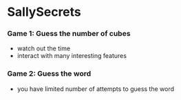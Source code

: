 # SallySecrets
### Game 1: Guess the number of cubes
- watch out the time
- interact with many interesting features

### Game 2: Guess the word
- you have limited number of attempts to guess the word
